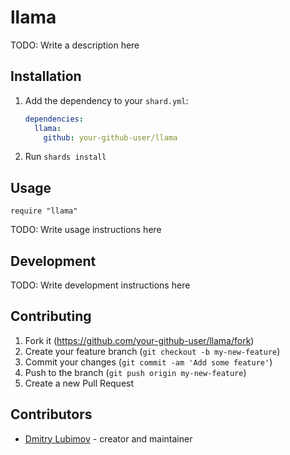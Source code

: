 # llama

TODO: Write a description here

## Installation

1. Add the dependency to your `shard.yml`:

   ```yaml
   dependencies:
     llama:
       github: your-github-user/llama
   ```

2. Run `shards install`

## Usage

```crystal
require "llama"
```

TODO: Write usage instructions here

## Development

TODO: Write development instructions here

## Contributing

1. Fork it (<https://github.com/your-github-user/llama/fork>)
2. Create your feature branch (`git checkout -b my-new-feature`)
3. Commit your changes (`git commit -am 'Add some feature'`)
4. Push to the branch (`git push origin my-new-feature`)
5. Create a new Pull Request

## Contributors

- [Dmitry Lubimov](https://github.com/your-github-user) - creator and maintainer
